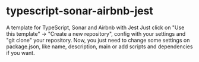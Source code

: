 # typescript-sonar-airbnb-jest
A template for TypeScript, Sonar and Airbnb with Jest
Just click on "Use this template" -> "Create a new repository", config with your settings and "git clone" your repository.
Now, you just need to change some settings on package.json, like name, description, main or add scripts and dependencies if you want.
